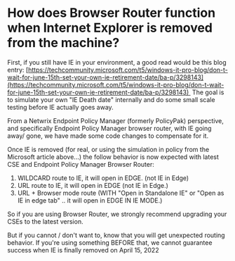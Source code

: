 # How does Browser Router function when Internet Explorer is removed from the machine?

First, if you still have IE in your environment, a good read would be this blog
entry: [https://techcommunity.microsoft.com/t5/windows-it-pro-blog/don-t-wait-for-june-15th-set-your-own-ie-retirement-date/ba-p/3298143](https://techcommunity.microsoft.com/t5/windows-it-pro-blog/don-t-wait-for-june-15th-set-your-own-ie-retirement-date/ba-p/3298143) 
The goal is to simulate your own "IE Death date" internally and do some small scale testing before
IE actually goes away.

From a Netwrix Endpoint Policy Manager (formerly PolicyPak) perspective, and specifically Endpoint
Policy Manager browser router, with IE going away/ gone, we have made some code changes to
compensate for it.

Once IE is removed (for real, or using the simulation in policy from the Microsoft article above...)
the follow behavior is now expected with latest CSE and Endpoint Policy Manager Browser Router:

1. WILDCARD route to IE, it will open in EDGE. (not IE in Edge)
2. URL route to IE, it will open in EDGE (not IE in Edge.)
3. URL + Browser mode route (WITH "Open in Standalone IE" or "Open as IE in edge tab" .. it will
   open in EDGE IN IE MODE.)

So if you are using Browser Router, we strongly recommend upgrading your CSEs to the latest version.

But if you cannot / don't want to, know that you will get unexpected routing behavior. If you're
using something BEFORE that, we cannot guarantee success when IE is finally removed on April 15,
2022
